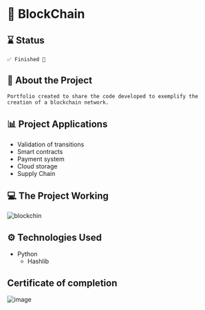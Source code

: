 # 🔗 BlockChain
## ⌛ Status
    ✅ Finished 🎉
## 📄 About the Project
    Portfolio created to share the code developed to exemplify the creation of a blockchain network.
## 📊 Project Applications
- Validation of transitions
- Smart contracts
- Payment system
- Cloud storage
- Supply Chain
## 💻 The Project Working
![blockchin](https://user-images.githubusercontent.com/91624923/210435277-5ea5df6d-dbc4-4b04-a1b8-a9c147a816cb.gif)
## ⚙ Technologies Used
- Python
  - Hashlib
## Certificate of completion
![image](https://user-images.githubusercontent.com/91624923/210641342-572db3c8-780b-4cc0-b4e1-304314667071.png)
